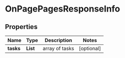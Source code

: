 # OnPagePagesResponseInfo


## Properties

| Name | Type | Description | Notes |
|------------ | ------------- | ------------- | -------------|
**tasks** | **List<OnPagePagesTaskInfo>** | array of tasks |[optional]|